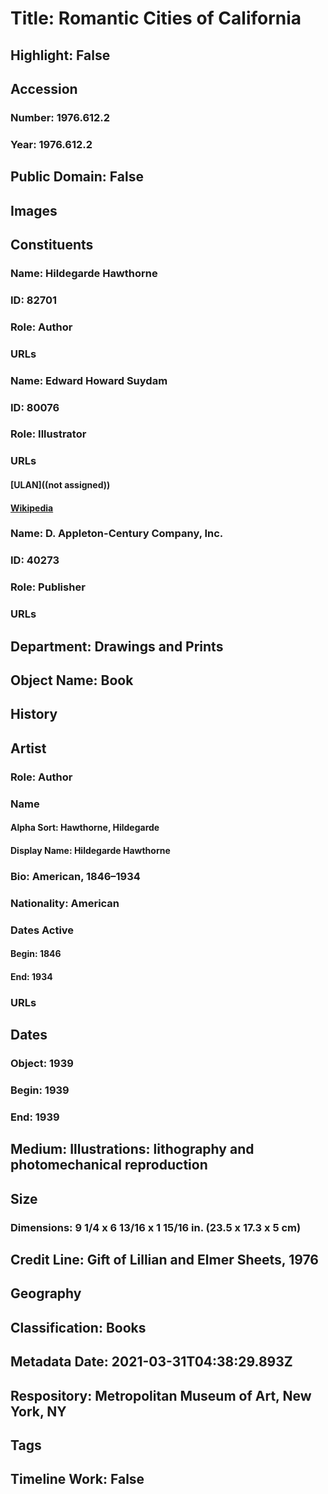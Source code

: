 # Title: Romantic Cities of California
## Highlight: False
## Accession
### Number: 1976.612.2
### Year: 1976.612.2
## Public Domain: False
## Images
## Constituents
### Name: Hildegarde Hawthorne
### ID: 82701
### Role: Author
### URLs
### Name: Edward Howard Suydam
### ID: 80076
### Role: Illustrator
### URLs
#### [ULAN]((not assigned))
#### [Wikipedia](https://www.wikidata.org/wiki/Q79673573)
### Name: D. Appleton-Century Company, Inc.
### ID: 40273
### Role: Publisher
### URLs
## Department: Drawings and Prints
## Object Name: Book
## History
## Artist
### Role: Author
### Name
#### Alpha Sort: Hawthorne, Hildegarde
#### Display Name: Hildegarde Hawthorne
### Bio: American, 1846–1934
### Nationality: American
### Dates Active
#### Begin: 1846
#### End: 1934
### URLs
## Dates
### Object: 1939
### Begin: 1939
### End: 1939
## Medium: Illustrations: lithography and photomechanical reproduction
## Size
### Dimensions: 9 1/4 x 6 13/16 x 1 15/16 in. (23.5 x 17.3 x 5 cm)
## Credit Line: Gift of Lillian and Elmer Sheets, 1976
## Geography
## Classification: Books
## Metadata Date: 2021-03-31T04:38:29.893Z
## Respository: Metropolitan Museum of Art, New York, NY
## Tags
## Timeline Work: False